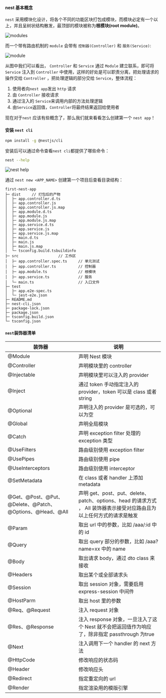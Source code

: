 #### nest 基本概念

`nest` 采用模块化设计，将各个不同的功能区块打包成模块，而模块必定有一个以上，并且呈树状结构散发，最顶部的模块被称为**根模块(root module)**。

![modules](/Users/lynnlee/学习区/learn-nest/images/modules.drawio.png)

而一个带有路由机制的 `module` 会带有 `控制器(Controller)` 和 `服务(Service)`:

![module](/Users/lynnlee/学习区/learn-nest/images/module.drawio.png)

从图中我们可以看出， `Controller` 和 `Service` 通过 `Module` 建立联系，即可将 `Service` 注入到 `Controller` 中使用，这样的好处是可以职责分离，把处理请求的操作交给 `Controller` ，把处理逻辑的部分交给 `Service`，整体流程：

1. 使用者向`nest app`发出 `http` 请求
2. 由 `Controller` 接收请求
3. 通过注入的 `Service`来调用内部的方法处理逻辑
4. 由`Service`返回值，`Controller`将最终结果返回给使用者



现在对于`nest` 应该有些概念了，那么我们就来看看怎么创建第一个 `nest app`！



#### 安装 `nest cli`

```bash
npm install -g @nestjs/cli
```

安装后可以通过命令查看`nest cli`都提供了哪些命令：

```bash
nest --help
```

![nest help](/Users/lynnlee/学习区/learn-nest/images/nest-help.png)

通过 `nest new <APP_NAME>` 创建第一个项目后查看目录结构：

```
first-nest-app                     
├─ dist     // 打包后的产物                      
│  ├─ app.controller.d.ts         
│  ├─ app.controller.js           
│  ├─ app.controller.js.map       
│  ├─ app.module.d.ts             
│  ├─ app.module.js               
│  ├─ app.module.js.map           
│  ├─ app.service.d.ts            
│  ├─ app.service.js              
│  ├─ app.service.js.map          
│  ├─ main.d.ts                   
│  ├─ main.js                     
│  ├─ main.js.map                 
│  └─ tsconfig.build.tsbuildinfo  
├─ src                  // 工作区          
│  ├─ app.controller.spec.ts     // 单元测试  
│  ├─ app.controller.ts          // 控制器
│  ├─ app.module.ts              // 根模块
│  ├─ app.service.ts             // 服务
│  └─ main.ts                    // 入口文件
├─ test                           
│  ├─ app.e2e-spec.ts             
│  └─ jest-e2e.json               
├─ README.md                      
├─ nest-cli.json                  
├─ package-lock.json              
├─ package.json                   
├─ tsconfig.build.json            
└─ tsconfig.json                  

```



#### `nest`装饰器清单

| 装饰器                                                    | 说明                                                         |
| --------------------------------------------------------- | ------------------------------------------------------------ |
| @Module                                                   | 声明 Nest 模块                                               |
| @Controller                                               | 声明模块里的 controller                                      |
| @Injectable                                               | 声明模块里可以注入的 provider                                |
| @Inject                                                   | 通过 token 手动指定注入的 provider，token 可以是 class 或者 string |
| @Optional                                                 | 声明注入的 provider 是可选的，可以为空                       |
| @Global                                                   | 声明全局模块                                                 |
| @Catch                                                    | 声明 exception filter 处理的 exception 类型                  |
| @UseFilters                                               | 路由级别使用 exception filter                                |
| @UsePipes                                                 | 路由级别使用 pipe                                            |
| @UseInterceptors                                          | 路由级别使用 interceptor                                     |
| @SetMetadata                                              | 在 class 或者 handler 上添加 metadata                        |
| @Get、@Post、@Put、@Delete、@Patch、@Options、@Head、@All | 声明 get、post、put、delete、patch、options、head 的请求方式 ， All 装饰器表示接受对应路由且为以上任何方式的请求是触发 |
| @Param                                                    | 取出 url 中的参数，比如 /aaa/:id 中的 id                     |
| @Query                                                    | 取出 query 部分的参数，比如 /aaa?name=xx 中的 name           |
| @Body                                                     | 取出请求 body，通过 dto class 来接收                         |
| @Headers                                                  | 取出某个或全部请求头                                         |
| @Session                                                  | 取出 session 对象，需要启用 express-session 中间件           |
| @HostParm                                                 | 取出 host 里的参数                                           |
| @Req、@Request                                            | 注入 request 对象                                            |
| @Res、@Response                                           | 注入 response 对象，一旦注入了这个 Nest 就不会把返回值作为响应了，除非指定 passthrough 为true |
| @Next                                                     | 注入调用下一个 handler 的 next 方法                          |
| @HttpCode                                                 | 修改响应的状态码                                             |
| @Header                                                   | 修改响应头                                                   |
| @Redirect                                                 | 指定重定向的 url                                             |
| @Render                                                   | 指定渲染用的模版引擎                                         |



